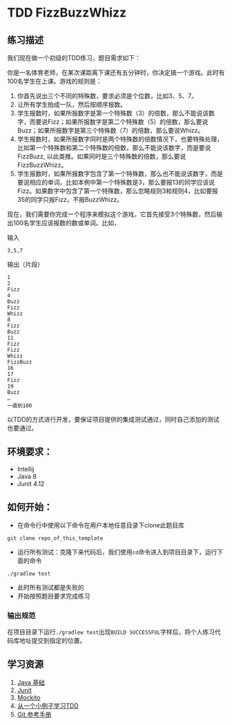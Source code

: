 # TDD FizzBuzzWhizz

## 练习描述

我们现在做一个初级的TDD练习，题目需求如下：

你是一名体育老师，在某次课距离下课还有五分钟时，你决定搞一个游戏。此时有100名学生在上课。游戏的规则是：

1. 你首先说出三个不同的特殊数，要求必须是个位数，比如3、5、7。
2. 让所有学生拍成一队，然后按顺序报数。
3. 学生报数时，如果所报数字是第一个特殊数（3）的倍数，那么不能说该数字，而要说Fizz；如果所报数字是第二个特殊数（5）的倍数，那么要说Buzz；如果所报数字是第三个特殊数（7）的倍数，那么要说Whizz。
4. 学生报数时，如果所报数字同时是两个特殊数的倍数情况下，也要特殊处理，比如第一个特殊数和第二个特殊数的倍数，那么不能说该数字，而是要说FizzBuzz, 以此类推。如果同时是三个特殊数的倍数，那么要说FizzBuzzWhizz。
5. 学生报数时，如果所报数字包含了第一个特殊数，那么也不能说该数字，而是要说相应的单词，比如本例中第一个特殊数是3，那么要报13的同学应该说Fizz。如果数字中包含了第一个特殊数，那么忽略规则3和规则4，比如要报35的同学只报Fizz，不报BuzzWhizz。
 
现在，我们需要你完成一个程序来模拟这个游戏，它首先接受3个特殊数，然后输出100名学生应该报数的数或单词。比如，
 
输入
```
3,5,7
```

输出（片段）
```
1
2
Fizz
4
Buzz
Fizz
Whizz
8
Fizz
Buzz
11
Fizz
Fizz
Whizz
FizzBuzz
16
17
Fizz
19
Buzz 
…
一直到100
```

以TDD的方式进行开发，要保证项目提供的集成测试通过，同时自己添加的测试也要通过。

## 环境要求：

- Intellij
- Java 8
- Junit 4.12

## 如何开始：

- 在命令行中使用以下命令在用户本地任意目录下clone此题目库
```
git clone repo_of_this_template
```
- 运行所有测试：克隆下来代码后，我们使用`cd`命令进入到项目目录下，运行下面的命令
```
./gradlew test
```
- 此时所有测试都是失败的
- 开始按照题目要求完成练习

### 输出规范

在项目目录下运行`./gradlew test`出现`BUILD SUCCESSFUL`字样后，将个人练习代码库地址提交到指定的位置。

## 学习资源

1. [Java 基础](http://www.runoob.com/java/java-tutorial.html)
2. [Junit](http://junit.org/junit5/docs/current/user-guide/#writing-tests-assertions)
3. [Mockito](http://site.mockito.org/)
4. [从一个小例子学习TDD](http://icodeit.org/2014/11/tdd-step-by-step/)
5. [Git 参考手册](http://gitref.org/zh/index.html)
